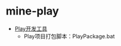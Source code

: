 # mine-play
* [Play开发工具](https://github.com/toforo/mine-play/tree/master/tools)
   * Play项目打包脚本：PlayPackage.bat